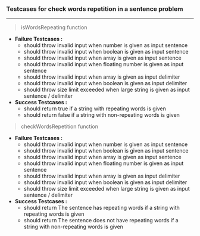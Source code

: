 ### Testcases for check words repetition in a sentence problem
---

> isWordsRepeating function  

* <b> Failure Testcases :</b>
    * should throw invalid input when number is given as input sentence
    * should throw invalid input when boolean is given as input sentence 
    * should throw invalid input when array is given as input sentence
    * should throw invalid input when floating number is given as input sentence
    * should throw invalid input when array is given as input delimiter
    * should throw invalid input when boolean is given as input delimiter
    * should throw size limit exceeded when large string is given as input sentence / delimiter
* <b> Success Testcases :</b>  
    * should return true if a string with repeating words is given 
    * should return false if a string with non-repeating words is given

> checkWordsRepetition function  

* <b> Failure Testcases :</b>
    * should throw invalid input when number is given as input sentence
    * should throw invalid input when boolean is given as input sentence
    * should throw invalid input when array is given as input sentence
    * should throw invalid input when floating number is given as input sentence 
    * should throw invalid input when array is given as input delimiter 
    * should throw invalid input when boolean is given as input delimiter
    * should throw size limit exceeded when large string is given as input sentence / delimiter
* <b> Success Testcases :</b>  
    * should return The sentence has repeating words if a string with repeating words is given 
    * should return The sentence does not have repeating words if a string with non-repeating words is   given

